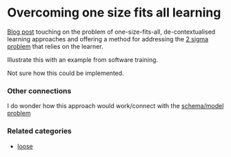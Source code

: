 # Overcoming one size fits all learning

<a href="http://info.alleninteractions.com/overcoming-one-size-fits-all-learning">Blog post</a> touching on the problem of one-size-fits-all, de-contextualised learning approaches and offering a method for addressing the <a href="http://wikity.djon.es/2-sigma-problem/">2 sigma problem</a> that relies on the learner.  

Illustrate this with an example from software training.

Not sure how this could be implemented.

<h3>Other connections</h3>

I do wonder how this approach would work/connect with the <a href="http://wikity.djon.es/digital-technologies-and-impact-of-badabsent-schema/">schema/model problem</a>

### Related categories

- [loose](../loose)
